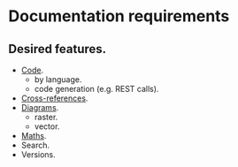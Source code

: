 # Documentation requirements

## Desired features.

* [Code](code..md).
  * by language.
  * code generation \(e.g. REST calls\).
* [Cross-references](cross-references..md).
* [Diagrams](diagrams..md).
  * raster.
  * vector.
* [Maths](maths.md).
* Search.
* Versions.

